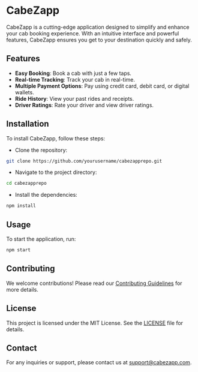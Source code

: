 # CabeZapp

CabeZapp is a cutting-edge application designed to simplify and enhance your cab booking experience. With an intuitive interface and powerful features, CabeZapp ensures you get to your destination quickly and safely.

## Features

- **Easy Booking**: Book a cab with just a few taps.
- **Real-time Tracking**: Track your cab in real-time.
- **Multiple Payment Options**: Pay using credit card, debit card, or digital wallets.
- **Ride History**: View your past rides and receipts.
- **Driver Ratings**: Rate your driver and view driver ratings.

## Installation

To install CabeZapp, follow these steps:

- Clone the repository:

```bash
git clone https://github.com/yourusername/cabezapprepo.git
```

- Navigate to the project directory:

```bash
cd cabezapprepo

```

- Install the dependencies:

```bash
npm install
```

## Usage

To start the application, run:

```bash
npm start
```

## Contributing

We welcome contributions! Please read our [Contributing Guidelines](CONTRIBUTING.md) for more details.

## License

This project is licensed under the MIT License. See the [LICENSE](LICENSE) file for details.

## Contact

For any inquiries or support, please contact us at [support@cabezapp.com](support@cabezapp.com).
